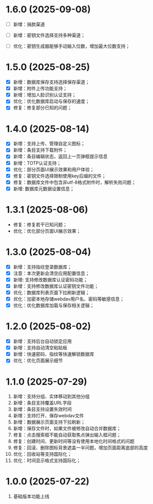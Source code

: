 # 1.6.0 (2025-09-08)
- [ ] 新增：捐款渠道
- [ ] 新增：密钥文件选择支持多种渠道；
- [ ] 优化：密钥生成器能够手动输入位数，增加最大位数支持；


# 1.5.0 (2025-08-25)
- [x] 新增：数据库保存支持选择保存渠道；
- [x] 新增：附件上传功能支持；
- [x] 新增：增加人脸识别认证支持；
- [x] 优化：优化数据库启动与保存的速度；
- [x] 修复：修复部分已知的问题；

# 1.4.0 (2025-08-14)
- [x] 新增：支持上传、管理自定义图标；
- [x] 新增：条目支持下载附件；
- [x] 新增：条目编辑状态，返回上一页弹框提示信息
- [x] 新增：TOTP认证支持；
- [x] 优化：部分页面UI展示效果和用户体验；
- [x] 修复：密钥文件选择限制使用key后缀的文件；
- [x] 修复：数据库文件中包含非utf-8格式附件时，解析失败问题；
- [x] 新增: 数据库元数据设置信息；

# 1.3.1 (2025-08-06)
- 修复：修复若干已知问题；
- 优化：优化部分页面UI展示效果；


# 1.3.0 (2025-08-04)
- [x] 新增：支持指纹登录数据库；
- [x] 注意：本次更新会清空应用配置信息；
- [x] 新增: 支持修改数据库认证密码功能；
- [x] 新增：支持修改数据库认证密钥文件功能；
- [x] 优化：数据库列表页面下拉刷新逻辑；
- [x] 优化：加密本地存储webdav用户名、密码等敏感信息；
- [x] 优化：优化数据库加载与保存相关逻辑；

# 1.2.0 (2025-08-02)
- [x] 新增：支持后台自动锁定应用
- [x] 新增：支持自动清空粘贴板
- [x] 新增：快速密码、指纹等快速解锁数据库
- [x] 优化：优化页面展示细节

# 1.1.0 (2025-07-29)
1. 新增：支持分组、实体移动到其他分组
2. 新增：条目支持覆盖URL字段
3. 新增：条目支持设置失效时间
4. 新增：支持打开、保存webdav文件
5. 新增：数据展示页面支持下拉刷新；
6. 新增：保存文件时，如果文件被修改自动合并数据库；
7. 修复：点击搜索框不能自动获取焦点弹出输入框问题；
8. 修复：创建时间、更新时间等没有使用本地化时间格式的问题
9. 修复：回滚、删除图标背景遮盖一半问题，增加页面距离底部的高度
10. 优化：回收站等支持国际化；
11. 优化：时间显示格式支持国际化；

# 1.0.0 (2025-07-22)
1. 基础版本功能上线